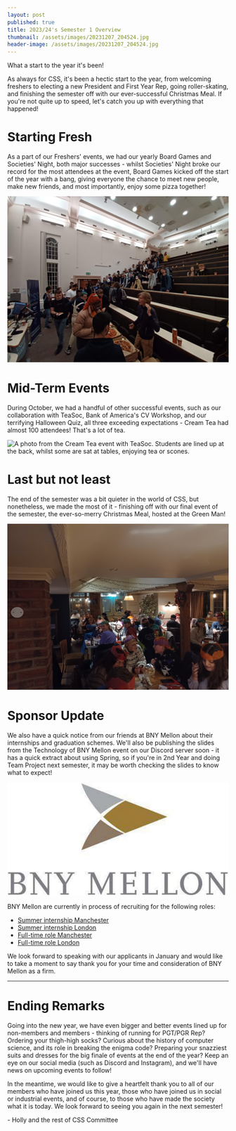 ```yaml
---
layout: post
published: true
title: 2023/24's Semester 1 Overview
thumbnail: /assets/images/20231207_204524.jpg
header-image: /assets/images/20231207_204524.jpg
---
```

What a start to the year it's been!

As always for CSS, it's been a hectic start to the year, from welcoming freshers to electing a new President and First Year Rep, going roller-skating, and finishing the semester off with our ever-successful Christmas Meal. If you're not quite up to speed, let's catch you up with everything that happened!

# Starting Fresh

A﻿s a part of our Freshers' events, we had our yearly Board Games and Societies' Night, both major successes - whilst Societies' Night broke our record for the most attendees at the event, Board Games kicked off the start of the year with a bang, giving everyone the chance to meet new people, make new friends, and most importantly, enjoy some pizza together!

![A photo from the CS Societies Night, with everyone lining up to get pizza.](/assets/images/20230925_204106-1-.jpg)

# Mid-Term Events

During October, we had a handful of other successful events, such as our collaboration with TeaSoc, Bank of America's CV Workshop, and our terrifying Halloween Quiz, all three exceeding expectations - Cream Tea had almost 100 attendees! That's a lot of tea.

![A photo from the Cream Tea event with TeaSoc. Students are lined up at the back, whilst some are sat at tables, enjoying tea or scones.](/assets/images/pxl_20231013_122812752.mp.jpg)

# Last but not least

The end of the semester was a bit quieter in the world of CSS, but nonetheless, we made the most of it - finishing off with our final event of the semester, the ever-so-merry Christmas Meal, hosted at the Green Man!

![A photo at the Christmas Meal, inside of the Green Man. Students and members are sat around tables, enjoying their food or talking amongst themselves.](/assets/images/20231207_204439.jpg)

# Sponsor Update

We also have a quick notice from our friends at BNY Mellon about their internships and graduation schemes. We'll also be publishing the slides from the Technology of BNY Mellon event on our Discord server soon - it has a quick extract about using Spring, so if you're in 2nd Year and doing Team Project next semester, it may be worth checking the slides to know what to expect!

![BNY Mellon logo.](/assets/images/bny-mellon-logo.png)

BNY Mellon are currently in process of recruiting for the following roles:

* [Summer internship Manchester](https://eofe.fa.us2.oraclecloud.com/hcmUI/CandidateExperience/en/sites/CX_1001/job/45989/?utm_source={BhamCompSoc}&utm_medium=jobshare)
* [Summer internship London](https://eofe.fa.us2.oraclecloud.com/hcmUI/CandidateExperience/en/sites/CX_1001/job/45986/?utm_source={BhamCompSoc}&utm_medium=jobshare)
* [Full-time role Manchester](https://eofe.fa.us2.oraclecloud.com/hcmUI/CandidateExperience/en/sites/CX_1001/job/45638/?utm_source={BhamCompSoc}&utm_medium=jobshare)
* [Full-time role London](https://eofe.fa.us2.oraclecloud.com/hcmUI/CandidateExperience/en/sites/CX_1001/job/45636/?utm_source={BhamCompSoc}&utm_medium=jobshare)

We look forward to speaking with our applicants in January and would like to take a moment to say thank you for your time and consideration of BNY Mellon as a firm.

- - -

# Ending Remarks

G﻿oing into the new year, we have even bigger and better events lined up for non-members and members - thinking of running for PGT/PGR Rep? Ordering your thigh-high socks? Curious about the history of computer science, and its role in breaking the enigma code? Preparing your snazziest suits and dresses for the big finale of events at the end of the year? Keep an eye on our social media (such as Discord and Instagram), and we'll have news on upcoming events to follow!

I﻿n the meantime, we would like to give a heartfelt thank you to all of our members who have joined us this year, those who have joined us in social or industrial events, and of course, to those who have made the society what it is today. We look forward to seeing you again in the next semester!

\-﻿ Holly and the rest of CSS Committee
